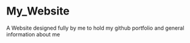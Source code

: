 # My_Website
A Website designed fully by me to hold my github portfolio and general information about me
